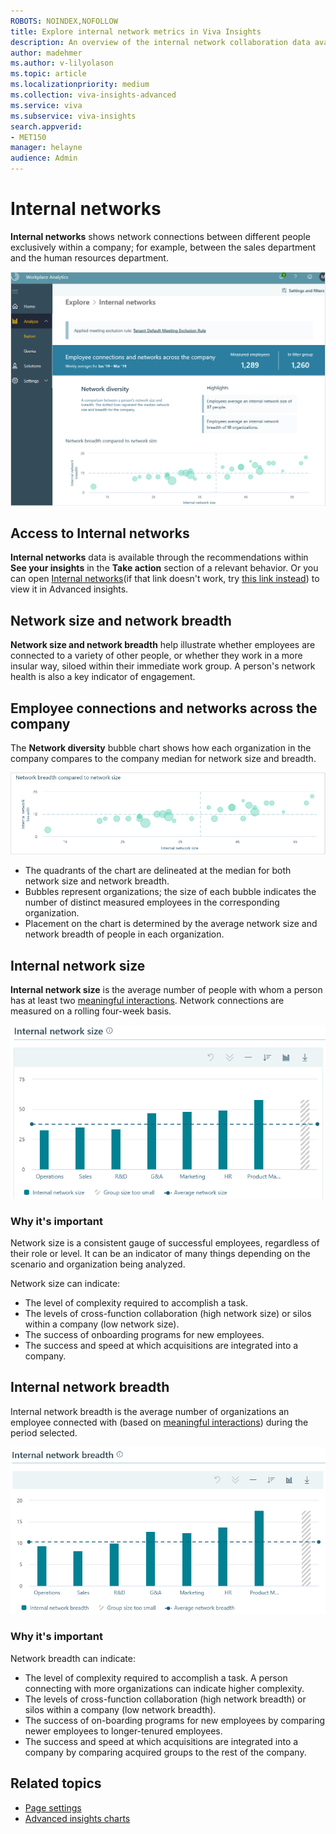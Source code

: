 ```yaml
---
ROBOTS: NOINDEX,NOFOLLOW
title: Explore internal network metrics in Viva Insights
description: An overview of the internal network collaboration data available in advanced insights with Microsoft Viva Insights
author: madehmer
ms.author: v-lilyolason
ms.topic: article
ms.localizationpriority: medium 
ms.collection: viva-insights-advanced 
ms.service: viva 
ms.subservice: viva-insights 
search.appverid: 
- MET150 
manager: helayne
audience: Admin
---
```


# Internal networks

**Internal networks** shows network connections between different people exclusively within a company; for example, between the sales department and the human resources department.

![Networks and collaboration.](../images/wpa/use/explore-internal-network.png)

## Access to Internal networks

**Internal networks** data is available through the recommendations within **See your insights** in the **Take action** section of a relevant behavior. Or you can open [Internal networks](https://workplaceanalytics.office.com/en-us/Home/ChangeManagement/InternalNetworks)(if that link doesn't work, try [this link instead](https://workplaceanalytics-eu.office.com/en-us/Home/ChangeManagement/InternalNetworks)) to view it in Advanced insights.

## Network size and network breadth

**Network size and network breadth** help illustrate whether employees are connected to a variety of other people, or whether they work in a more insular way, siloed within their immediate work group. A person's network health is also a key indicator of engagement.

## Employee connections and networks across the company

The **Network diversity** bubble chart shows how each organization in the company compares to the company median for network size and breadth.

![Network diversity.](../images/wpa/use/internal-network-bubble-chart.png)

* The quadrants of the chart are delineated at the median for both network size and network breadth.
* Bubbles represent organizations; the size of each bubble indicates the number of distinct measured employees in the corresponding organization.
* Placement on the chart is determined by the average network size and network breadth of people in each organization.

## Internal network size

**Internal network size** is the average number of people with whom a person has at least two [meaningful interactions](/viva/insights/use/glossary?toc=/viva/insights/use/toc.json&bc=/viva/insights/breadcrumb/toc.json#meaningful-interaction-define). Network connections are measured on a rolling four-week basis.

![Internal network size.](../images/wpa/use/17-internal-network-size.png)

### Why it's important

Network size is a consistent gauge of successful employees, regardless of their role or level. It can be an indicator of many things depending on the scenario and organization being analyzed.

Network size can indicate:

* The level of complexity required to accomplish a task.
* The levels of cross-function collaboration (high network size) or silos within a company (low network size).
* The success of onboarding programs for new employees.
* The success and speed at which acquisitions are integrated into a company.

## Internal network breadth

Internal network breadth is the average number of organizations an employee connected with (based on [meaningful interactions](/viva/insights/use/glossary?toc=/viva/insights/use/toc.json&bc=/viva/insights/breadcrumb/toc.json#meaningful-interaction-define)) during the period selected. 

![Internal network breadth.](../images/wpa/use/18-internal-network-breadth.png)

### Why it's important

Network breadth can indicate:

* The level of complexity required to accomplish a task. A person connecting with more organizations can indicate higher complexity.
* The levels of cross-function collaboration (high network breadth) or silos within a company (low network breadth).
* The success of on-boarding programs for new employees by comparing newer employees to longer-tenured employees.
* The success and speed at which acquisitions are integrated into a company by comparing acquired groups to the rest of the company.

## Related topics

* [Page settings](/viva/insights/use/explore-page-settings?toc=/viva/insights/use/toc.json&bc=/viva/insights/breadcrumb/toc.json)
* [Advanced insights charts](/viva/insights/use/chart-types?toc=/viva/insights/use/toc.json&bc=/viva/insights/breadcrumb/toc.json)

